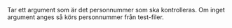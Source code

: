 Tar ett argument som är det personnummer som ska kontrolleras.
Om inget argument anges så körs personnummer från test-filer.